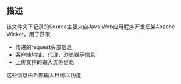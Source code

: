 ## 描述
该文件夹下记录的Source主要来自Java Web应用程序开发框架Apache Wicket，用于获取
- 传进的request头部信息
- 客户端地址，代理，浏览器等信息
- 上传文件的输入流等信息

这些信息由外部输入且可以伪造